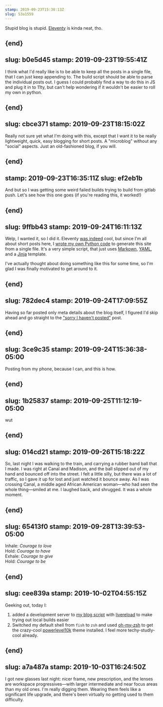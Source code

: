 ```yaml
---
stamp: 2019-09-23T15:30:13Z 
slug: 53a1559
---
```

Stupid blog is stupid. [Eleventy](https://www.11ty.io) is kinda neat, tho.

{end}
---
slug: b0e5d45
stamp: 2019-09-23T19:55:41Z
---
I think what I'd really like is to be able to keep all the posts in a single file, that I can just keep appending to. The build script should be able to parse the individual posts out. I guess I could probably find a way to do this in JS and plug it in to 11ty, but can't help wondering if it wouldn't be easier to roll my own in python.

{end}
---
slug: cbce371
stamp: 2019-09-23T18:15:02Z
---
Really not sure yet what I'm doing with this, except that I want it to be really lightweight, quick, easy blogging for short posts. A "microblog" without any "social" aspects. Just an old-fashioned blog, if you will.

{end}
---
stamp: 2019-09-23T16:35:11Z
slug: ef2eb1b
---
And but so I was getting some weird failed builds trying to build from gitlab push. Let's see how this one goes (if you're reading this, it worked!)

{end}
---
slug: 9ffbb43
stamp: 2019-09-24T16:11:13Z
---
Welp, I wanted it, so I did it. Eleventy [was indeed](53a1559.html) cool, but since I'm all about short posts here, I [wrote my own Python code](https://github.com/tym-xqo/jot) to generate this site from a single file. It's a very simple script, that just uses [Markown](https://daringfireball.net/projects/markdown/), [YAML](https://yaml.org/), and a [Jinja](https://jinja.palletsprojects.com) template.

I've actually thought about doing something like this for some time, so I'm glad I was finally motivated to get around to it.

{end}
---
slug: 782dec4
stamp: 2019-09-24T17:09:55Z
---
Having so far posted only meta details about the blog itself, I figured I'd skip ahead and go straight to the ["sorry I haven't posted"](http://sorry.coryarcangel.com/) post.

{end}
---
slug: 3ce9c35
stamp: 2019-09-24T15:36:38-05:00
---
Posting from my phone, because I can, and this is how.

{end}
---
slug: 1b25837
stamp: 2019-09-25T11:12:19-05:00
---
wut

{end}
---
slug: 014cd21
stamp: 2019-09-26T15:18:22Z
---
So, last night I was walking to the train, and carrying a rubber band ball that I made. I was right at Canal and Madison, and the ball slipped out of my hand and bounced off into the street. I felt a little silly, but there was a lot of traffic, so I gave it up for lost and just watched it bounce away. As I was crossing Canal, a middle aged African American woman—who had seen the whole thing—smiled at me. I laughed back, and shrugged. It was a whole moment.

{end}
---
slug: 65413f0
stamp: 2019-09-28T13:39:53-05:00
---
Inhale: _Courage to love_<br/>
Hold: _Courage to have_<br/>
Exhale: _Courage to give_<br/>
Hold: _Courage to be_

{end}
---
slug: cee839a
stamp: 2019-10-02T04:55:15Z
---
Geeking out, today I:

1. added a development server to [my blog script](https://github.com/tym-xqo/xqo.wtf) with [livereload](https://livereload.readthedocs.io/en/latest/) to make trying out local builds easier
2. Switched my default shell from `fish` to `zsh` and used [oh-my-zsh](https://ohmyz.sh) to get the crazy-cool [powerlevel10k](https://github.com/romkatv/powerlevel10k) theme installed. I feel more techy-studly-cool already.

{end}
---
slug: a7a487a
stamp: 2019-10-03T16:24:50Z
---
I got new glasses last night: nicer frame, new prescription, and the lenses are workspace progressives—with larger intermediate and near focus areas than my old ones. I'm really digging them. Wearing them feels like a significant life upgrade, and there's been virtually no getting used to them difficulty.
